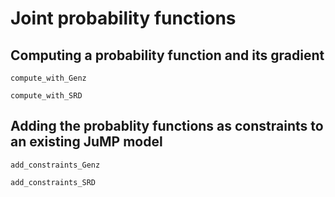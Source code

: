 # Joint probability functions

## Computing a probability function and its gradient

```@docs
compute_with_Genz
```

```@docs
compute_with_SRD
```

## Adding the probablity functions as constraints to an existing JuMP model

```@docs
add_constraints_Genz
```

```@docs
add_constraints_SRD
```